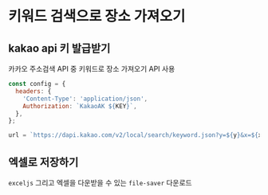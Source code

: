 # 키워드 검색으로 장소 가져오기

## kakao api 키 발급받기

카카오 주소검색 API 중 키워드로 장소 가져오기 API 사용

```js
const config = {
  headers: {
    'Content-Type': 'application/json',
    Authorization: `KakaoAK ${KEY}`,
  },
};

url = `https://dapi.kakao.com/v2/local/search/keyword.json?y=${y}&x=${x}&radius=${RADIUS}&query=${KEYWORD}`;
```

## 엑셀로 저장하기

`exceljs` 그리고 엑셀을 다운받을 수 있는 `file-saver` 다운로드
